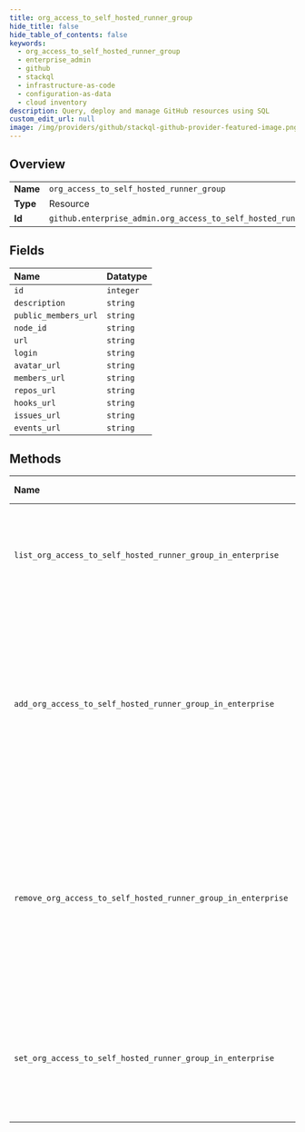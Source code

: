 ```yaml
---
title: org_access_to_self_hosted_runner_group
hide_title: false
hide_table_of_contents: false
keywords:
  - org_access_to_self_hosted_runner_group
  - enterprise_admin
  - github    
  - stackql
  - infrastructure-as-code
  - configuration-as-data
  - cloud inventory
description: Query, deploy and manage GitHub resources using SQL
custom_edit_url: null
image: /img/providers/github/stackql-github-provider-featured-image.png
---
```

  
    

## Overview
<table><tbody>
<tr><td><b>Name</b></td><td><code>org_access_to_self_hosted_runner_group</code></td></tr>
<tr><td><b>Type</b></td><td>Resource</td></tr>
<tr><td><b>Id</b></td><td><code>github.enterprise_admin.org_access_to_self_hosted_runner_group</code></td></tr>
</tbody></table>

## Fields
| Name | Datatype |
|:-----|:---------|
| `id` | `integer` |
| `description` | `string` |
| `public_members_url` | `string` |
| `node_id` | `string` |
| `url` | `string` |
| `login` | `string` |
| `avatar_url` | `string` |
| `members_url` | `string` |
| `repos_url` | `string` |
| `hooks_url` | `string` |
| `issues_url` | `string` |
| `events_url` | `string` |
## Methods
| Name | Accessible by | Required Params | Description |
|:-----|:--------------|:----------------|:------------|
| `list_org_access_to_self_hosted_runner_group_in_enterprise` | `SELECT` | `enterprise, runner_group_id` | Lists the organizations with access to a self-hosted runner group.<br /><br />You must authenticate using an access token with the `manage_runners:enterprise` scope to use this endpoint. |
| `add_org_access_to_self_hosted_runner_group_in_enterprise` | `INSERT` | `enterprise, org_id, runner_group_id` | Adds an organization to the list of selected organizations that can access a self-hosted runner group. The runner group must have `visibility` set to `selected`. For more information, see "[Create a self-hosted runner group for an enterprise](#create-a-self-hosted-runner-group-for-an-enterprise)."<br /><br />You must authenticate using an access token with the `manage_runners:enterprise` scope to use this endpoint. |
| `remove_org_access_to_self_hosted_runner_group_in_enterprise` | `DELETE` | `enterprise, org_id, runner_group_id` | Removes an organization from the list of selected organizations that can access a self-hosted runner group. The runner group must have `visibility` set to `selected`. For more information, see "[Create a self-hosted runner group for an enterprise](#create-a-self-hosted-runner-group-for-an-enterprise)."<br /><br />You must authenticate using an access token with the `manage_runners:enterprise` scope to use this endpoint. |
| `set_org_access_to_self_hosted_runner_group_in_enterprise` | `EXEC` | `enterprise, runner_group_id, data__selected_organization_ids` | Replaces the list of organizations that have access to a self-hosted runner configured in an enterprise.<br /><br />You must authenticate using an access token with the `manage_runners:enterprise` scope to use this endpoint. |
